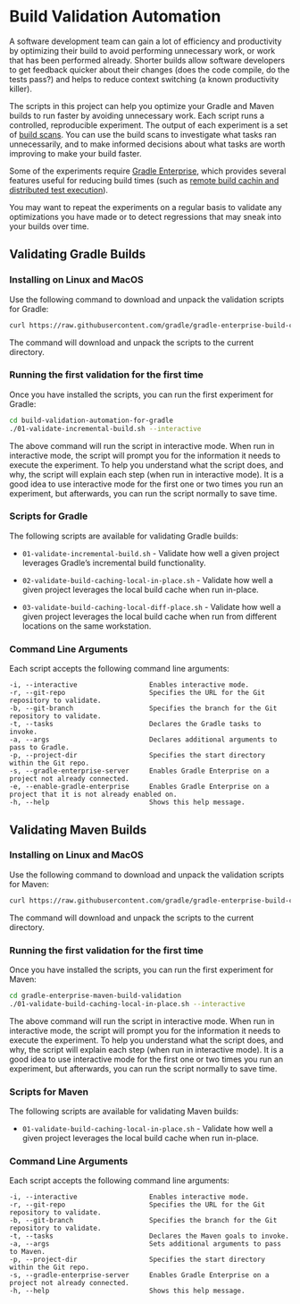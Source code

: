# Build Validation Automation

A software development team can gain a lot of efficiency and productivity by optimizing their build to avoid performing
unnecessary work, or work that has been performed already. Shorter builds allow software developers to get feedback
quicker about their changes (does the code compile, do the tests pass?) and helps to reduce context switching (a known
productivity killer).

The scripts in this project can help you optimize your Gradle and Maven builds to run faster by avoiding unnecessary
work. Each script runs a controlled, reproducible experiment. The output of each experiment is a set
of [build scans](https://scans.gradle.com/get-started). You can use the build scans to investigate what tasks ran
unnecessarily, and to make informed decisions about what tasks are worth improving to make your build faster.

Some of the experiments require [Gradle Enterprise](https://gradle.com/), which provides several features useful for
reducing build times (such
as [remote build cachin and distributed test execution](https://gradle.com/gradle-enterprise-solution-overview/build-cache-test-distribution/)).

You may want to repeat the experiments on a regular basis to validate any optimizations you have made or to detect
regressions that may sneak into your builds over time.

## Validating Gradle Builds

### Installing on Linux and MacOS

Use the following command to download and unpack the validation scripts for Gradle:

```bash
curl https://raw.githubusercontent.com/gradle/gradle-enterprise-build-config-samples/jhurne/experiment-automation/build-validation/gradle-enterprise-gradle-build-validation.zip --output gradle-enterprise-gradle-build-validation.zip && unzip gradle-enterprise-gradle-build-validation.zip -d gradle-enterprise-gradle-build-validation
```

The command will download and unpack the scripts to the current directory.

### Running the first validation for the first time

Once you have installed the scripts, you can run the first experiment for Gradle:

```bash
cd build-validation-automation-for-gradle
./01-validate-incremental-build.sh --interactive
```

The above command will run the script in interactive mode. When run in interactive mode, the script will prompt you for
the information it needs to execute the experiment. To help you understand what the script does, and why, the script
will explain each step (when run in interactive mode). It is a good idea to use interactive mode for the first one or
two times you run an experiment, but afterwards, you can run the script normally to save time.

### Scripts for Gradle

The following scripts are available for validating Gradle builds:

- `01-validate-incremental-build.sh` - Validate how well a given project leverages Gradle’s incremental build
  functionality.

- `02-validate-build-caching-local-in-place.sh` - Validate how well a given project leverages the local build cache when
  run in-place.

- `03-validate-build-caching-local-diff-place.sh` - Validate how well a given project leverages the local build cache
  when run from different locations on the same workstation.

### Command Line Arguments

Each script accepts the following command line arguments:

```
-i, --interactive                  Enables interactive mode.
-r, --git-repo                     Specifies the URL for the Git repository to validate.
-b, --git-branch                   Specifies the branch for the Git repository to validate.
-t, --tasks                        Declares the Gradle tasks to invoke.
-a, --args                         Declares additional arguments to pass to Gradle.
-p, --project-dir                  Specifies the start directory within the Git repo.
-s, --gradle-enterprise-server     Enables Gradle Enterprise on a project not already connected.
-e, --enable-gradle-enterprise     Enables Gradle Enterprise on a project that it is not already enabled on.
-h, --help                         Shows this help message.
```

## Validating Maven Builds

### Installing on Linux and MacOS

Use the following command to download and unpack the validation scripts for Maven:

```bash
curl https://raw.githubusercontent.com/gradle/gradle-enterprise-build-config-samples/jhurne/experiment-automation/distributions/gradle-enterprise-maven-build-validation.zip --output gradle-enterprise-maven-build-validation.zip && unzip gradle-enterprise-maven-build-validation.zip -d gradle-enterprise-maven-build-validation
```

The command will download and unpack the scripts to the current directory.

### Running the first validation for the first time

Once you have installed the scripts, you can run the first experiment for Maven:

```bash
cd gradle-enterprise-maven-build-validation
./01-validate-build-caching-local-in-place.sh --interactive
```

The above command will run the script in interactive mode. When run in interactive mode, the script will prompt you for
the information it needs to execute the experiment. To help you understand what the script does, and why, the script
will explain each step (when run in interactive mode). It is a good idea to use interactive mode for the first one or
two times you run an experiment, but afterwards, you can run the script normally to save time.

### Scripts for Maven

The following scripts are available for validating Maven builds:

- `01-validate-build-caching-local-in-place.sh` - Validate how well a given project leverages the local build cache when
  run in-place.

### Command Line Arguments

Each script accepts the following command line arguments:

```
-i, --interactive                  Enables interactive mode.
-r, --git-repo                     Specifies the URL for the Git repository to validate.
-b, --git-branch                   Specifies the branch for the Git repository to validate.
-t, --tasks                        Declares the Maven goals to invoke.
-a, --args                         Sets additional arguments to pass to Maven.
-p, --project-dir                  Specifies the start directory within the Git repo.
-s, --gradle-enterprise-server     Enables Gradle Enterprise on a project not already connected.
-h, --help                         Shows this help message.
```
